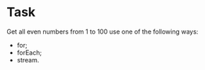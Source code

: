 # Task

Get all even numbers from 1 to 100 use one of the following ways:
- for;
- forEach;
- stream.
